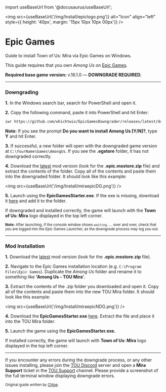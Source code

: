import useBaseUrl from '@docusaurus/useBaseUrl';

<img src={useBaseUrl('/img/Install/epiclogo.png')} alt="Icon" align="left" style={{ height: '40px', margin: '15px 10px 10px 00px'}} />

# Epic Games
Guide to install Town of Us: Mira via Epic Games on Windows.


This guide requires that you own <i>Among Us</i> on [Epic Games](https://store.epicgames.com/en-US/p/among-us).

**Required base game version:** v.16.1.0 — **DOWNGRADE REQUIRED.**
***
### Downgrading

**1.** In the Windows search bar, search for PowerShell and open it.

**2.** Copy the following command, paste  it into PowerShell and hit Enter:
```md
iwr https://github.com/whichtwix/EpicGamesDowngrader/releases/latest/download/DowngradeEpic.ps1 -UseBasicParsing | iex 
```
<b>Note:</b> If you see the prompt <b>Do you want to install Among Us [Y/N]?</b>, type <b>Y</b> and hit Enter.

**3.** If successful, a new folder will open with the downgraded game version at `C:\YourName\Games\AmongUs`. If you see the **.egstore** folder, it has not downgraded correctly.

**4.** Download the [latest](https://github.com/AU-Avengers/TOU-Mira/releases/latest) mod version (look for the **.epic.msstore.zip** file) and extract the contents of the folder. Copy all of the contents and paste them into the downgraded folder. It should look like this example:

<img src={useBaseUrl('/img/Install/miraepicDG.png')} />

**5.** Launch using the **EpicGamesStarter.exe**. If the exe is missing, download it [here](https://github.com/whichtwix/EpicGamesStarter/releases/latest) and add it to the folder.

If downgraded and installed correctly, the game will launch with the **Town of Us: Mira** logo displayed in the top left corner.

<sub><b>Note:</b> After launching, if the console window shows `waiting...` over and over, check that you are logged into the Epic Games Launcher, as the downgrade process may log you out.</sub>
***

### Mod Installation

<b>1.</b> Download the [latest](https://github.com/AU-Avengers/TOU-Mira/releases/latest) mod version (look for the **.epic.msstore.zip** file).

<b>2.</b> Navigate to the Epic Games installation location (e.g. `C:\Program Files\Epic Games`). Duplicate the *Among Us* folder and rename it to something like <b>'Among Us - TOU Mira'.</b>

<b>3.</b> Extract the contents of the .zip folder you downloaded and open it. Copy all of the contents and paste them into the new TOU Mira folder. It should look like this example:

<img src={useBaseUrl('/img/Install/miraepicNDG.png')} />

<b>4.</b> Download the <b>EpicGamesStarter.exe</b> [here](https://github.com/whichtwix/EpicGamesStarter/releases/latest). Extract the file and place it into the TOU Mira folder.

<b>5.</b> Launch the game using the <b>EpicGamesStarter.exe.</b>

If installed correctly, the game will launch with <b>Town of Us: Mira</b> logo  displayed in the top left corner.

***

If you encounter any errors during the downgrade process, or any other issues installing, please join the [TOU Discord](https://discord.com/invite/town-of-us-reactivated) server and open a **Mira Support** ticket in the [TOU Support](https://discord.com/channels/890249154402586734/900986905154453504) channel. Please provide a screenshot of the full terminal window displaying downgrade errors.

<sub>Original guide written by [Chloe](https://totallychloe.carrd.co/).</sub>
